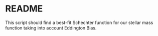 # README
This script should find a best-fit Schechter function for our stellar mass function taking into account Eddington Bias.



